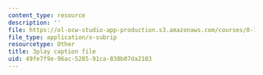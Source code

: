 ```yaml
---
content_type: resource
description: ''
file: https://ol-ocw-studio-app-production.s3.amazonaws.com/courses/8-13-14-experimental-physics-i-ii-junior-lab-fall-2016-spring-2017/49fe7f9e96ac528591ca830b07da2103_N1PimixqqXQ.vtt
file_type: application/x-subrip
resourcetype: Other
title: 3play caption file
uid: 49fe7f9e-96ac-5285-91ca-830b07da2103
---
```

